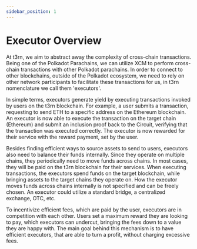 ```yaml
---
sidebar_position: 1
---
```


# Executor Overview

At t3rn, we aim to abstract away the complexity of cross-chain transactions. Being one of the Polkadot Parachains, we can utilize XCM to perform cross-chain transactions with other Polkadot parachains. In order to connect to other blockchains, outside of the Polkadot ecosystem, we need to rely on other network participants to facilitate these transactions for us, in t3rn nomenclature we call them 'executors'. 

In simple terms, executors generate yield by executing transactions invoked by users on the t3rn blockchain. For example, a user submits a transaction, requesting to send ETH to a specific address on the Ethereum blockchain. An executor is now able to execute the transaction on the target chain (Ethereum) and submit an inclusion proof back to the Circuit, verifying that the transaction was executed correctly. The executor is now rewarded for their service with the reward payment, set by the user.

Besides finding efficient ways to source assets to send to users, executors also need to balance their funds internally. Since they operate on multiple chains, they periodically need to move funds across chains. In most cases, they will be paid on the t3rn blockchain for their services. When executing transactions, the executors spend funds on the target blockchain, while bringing assets to the target chains they operate on. How the executor moves funds across chains internally is not specified and can be freely chosen. An executor could utilize a standard bridge, a centralized exchange, OTC, etc. 
	
To incentivize efficient fees, which are paid by the user, executors are in competition with each other. Users set a maximum reward they are looking to pay, which executors can undercut, bringing the fees down to a value they are happy with. The main goal behind this mechanism is to have efficient executors, that are able to turn a profit, without charging excessive fees. 